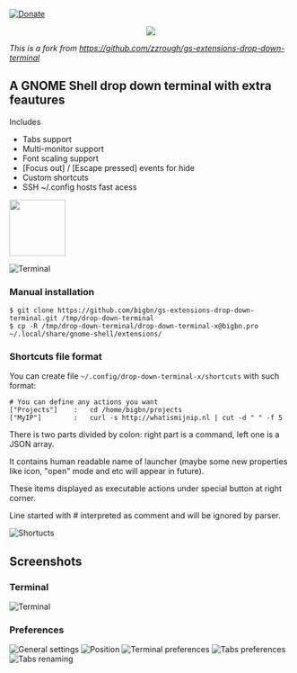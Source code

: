 [![Donate](https://img.shields.io/badge/Donate-PayPal-green.svg)](https://www.paypal.com/cgi-bin/webscr?cmd=_s-xclick&hosted_button_id=7SN5R9UBSZ7LE)

<div align="center"><img src='https://github.com/bigbn/drop-down-terminal-x/raw/master/head.png' /></div>

*This is a fork from https://github.com/zzrough/gs-extensions-drop-down-terminal*

## A GNOME Shell drop down terminal with extra feautures

Includes

- Tabs support
- Multi-monitor support
- Font scaling support
- [Focus out] / [Escape pressed] events for hide
- Custom shortcuts
- SSH ~/.config hosts fast acess 

[<img src="https://github.com/bigbn/drop-down-terminal-x/raw/master/get.png" height="100">](https://extensions.gnome.org/extension/1509/drop-down-terminal-x)

![Terminal](https://raw.githubusercontent.com/bigbn/gs-extensions-drop-down-terminal/master/animated.gif)

### Manual installation

    $ git clone https://github.com/bigbn/gs-extensions-drop-down-terminal.git /tmp/drop-down-terminal
    $ cp -R /tmp/drop-down-terminal/drop-down-terminal-x@bigbn.pro ~/.local/share/gnome-shell/extensions/


### Shortcuts file format
You can create file `~/.config/drop-down-terminal-x/shortcuts` with such format:

    # You can define any actions you want
    ["Projects"]    :   cd /home/bigbn/projects
    ["MyIP"]        :   curl -s http://whatismijnip.nl | cut -d " " -f 5
   
There is two parts divided by colon:
right part is a command,
left one is a JSON array.

It contains human readable name of launcher (maybe some new properties like icon, "open" mode and etc will appear in future).

These items displayed as executable actions under special button at right corner.

Line started with # interpreted as comment and will be ignored by parser.


![Shortucts](https://raw.githubusercontent.com/bigbn/gs-extensions-drop-down-terminal/master/shortcuts.png)


Screenshots
-----------

### Terminal
![Terminal](https://raw.githubusercontent.com/bigbn/gs-extensions-drop-down-terminal/master/screenshot-term.png)

### Preferences
![General settings](https://raw.githubusercontent.com/bigbn/gs-extensions-drop-down-terminal/master/screenshot-prefs-1.png)
![Position](https://raw.githubusercontent.com/bigbn/gs-extensions-drop-down-terminal/master/screenshot-prefs-2.png)
![Terminal preferences](https://raw.githubusercontent.com/bigbn/gs-extensions-drop-down-terminal/master/screenshot-prefs-3.png)
![Tabs preferences](https://raw.githubusercontent.com/bigbn/gs-extensions-drop-down-terminal/master/screenshot-prefs-4.png)
![Tabs renaming](https://raw.githubusercontent.com/bigbn/gs-extensions-drop-down-terminal/master/screenshot-rename-4.png)
